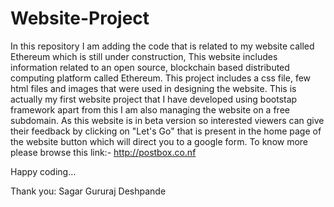# Website-Project
In this repository I am adding the code that is related to my website called Ethereum which is still under construction,
This website includes information related to an open source, blockchain based distributed computing platform called Ethereum.
This project includes a css file, few html files and images that were used in designing the website.
This is actually my first website project that I have developed using bootstap framework apart from this I am also managing the website on a free subdomain.
As this website is in beta version so interested viewers can give their feedback by clicking on "Let's Go" that is present in the home page of the website button which will direct you to a google form.
To know more please browse this link:- http://postbox.co.nf

Happy coding...

Thank you: 
Sagar Gururaj Deshpande
